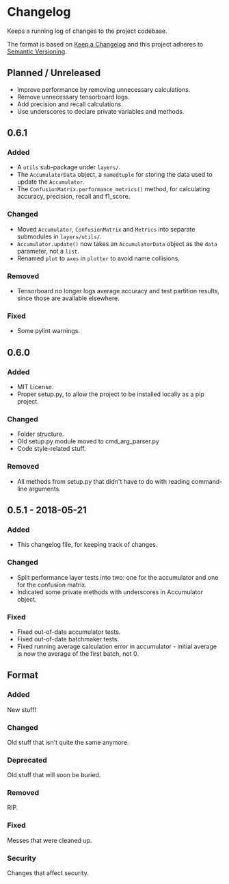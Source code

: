 # Changelog

Keeps a running log of changes to the project codebase.

The format is based on [Keep a Changelog](http://keepachangelog.com/en/1.0.0/)
and this project adheres to [Semantic Versioning](http://semver.org/spec/v2.0.0.html).

## Planned / Unreleased

- Improve performance by removing unnecessary calculations.
- Remove unnecessary tensorboard logs.
- Add precision and recall calculations.
- Use underscores to declare private variables and methods.

## 0.6.1

### Added

- A `utils` sub-package under `layers/`.
- The `AccumulatorData` object, a `namedtuple` for storing the data used to update the `Accumulator`.
- The `ConfusionMatrix.performance_metrics()` method, for calculating accuracy, precision, recall and f1_score.

### Changed

- Moved `Accumulator`, `ConfusionMatrix` and `Metrics` into separate submodules in `layers/utils/`.
- `Accumulator.update()` now takes an `AccumulatorData` object as the `data` parameter, not a `list`.
- Renamed `plot` to `axes` in `plotter` to avoid name collisions.

### Removed

- Tensorboard no longer logs average accuracy and test partition results, since those are available elsewhere.

### Fixed

- Some pylint warnings.

## 0.6.0

### Added

- MIT License.
- Proper setup.py, to allow the project to be installed locally as a pip project.

### Changed

- Folder structure.
- Old setup.py module moved to cmd_arg_parser.py
- Code style-related stuff.

### Removed

- All methods from setup.py that didn't have to do with reading command-line arguments.

## 0.5.1 - 2018-05-21

### Added

- This changelog file, for keeping track of changes.

### Changed

- Split performance layer tests into two: one for the accumulator and one for the confusion matrix.
- Indicated some private methods with underscores in Accumulator object.

### Fixed

- Fixed out-of-date accumulator tests.
- Fixed out-of-date batchmaker tests.
- Fixed running average calculation error in accumulator - initial average is now the average of the first batch, not 0.

## Format

### Added

New stuff!

### Changed

Old stuff that isn't quite the same anymore.

### Deprecated

Old stuff that will soon be buried.

### Removed

RIP.

### Fixed

Messes that were cleaned up.

### Security

Changes that affect security.